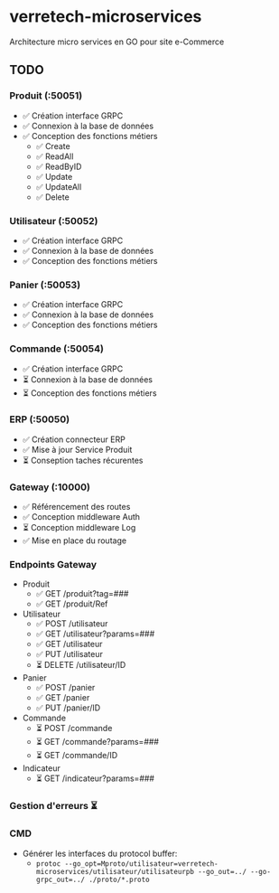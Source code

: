 # verretech-microservices
Architecture micro services en GO pour site e-Commerce

## TODO
### Produit (:50051)
* ✅ Création interface GRPC
* ✅ Connexion à la base de données
* ✅ Conception des fonctions métiers
  * ✅ Create
  * ✅ ReadAll
  * ✅ ReadByID
  * ✅ Update
  * ✅ UpdateAll
  * ✅ Delete
### Utilisateur (:50052)
* ✅ Création interface GRPC
* ✅ Connexion à la base de données
* ✅ Conception des fonctions métiers
### Panier (:50053)
* ✅ Création interface GRPC
* ✅ Connexion à la base de données
* ✅ Conception des fonctions métiers
### Commande (:50054)
* ✅ Création interface GRPC
* ⏳ Connexion à la base de données
* ⏳ Conception des fonctions métiers
### ERP (:50050)
* ✅ Création connecteur ERP
* ✅ Mise à jour Service Produit
* ⏳ Conseption taches récurentes
### Gateway (:10000)
* ✅ Référencement des routes
* ✅ Conception middleware Auth
* ⏳ Conception middleware Log
* ✅ Mise en place du routage
### Endpoints Gateway
* Produit
  * ✅ GET /produit?tag=###
  * ✅ GET /produit/Ref
* Utilisateur
  * ✅ POST /utilisateur
  * ✅ GET /utilisateur?params=###
  * ✅ GET /utilisateur
  * ✅ PUT /utilisateur
  * ⏳ DELETE /utilisateur/ID
* Panier
  * ✅ POST /panier
  * ✅ GET /panier
  * ✅ PUT /panier/ID
* Commande
  * ⏳ POST /commande
  * ⏳ GET /commande?params=###
  * ⏳ GET /commande/ID
* Indicateur
  * ⏳ GET /indicateur?params=###
### Gestion d'erreurs ⏳

### CMD
* Générer les interfaces du protocol buffer:
  * ```protoc --go_opt=Mproto/utilisateur=verretech-microservices/utilisateur/utilisateurpb --go_out=../ --go-grpc_out=../ ./proto/*.proto```